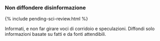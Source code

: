 ### Non diffondere disinformazione

{% include pending-sci-review.html %}

Informati, e non far girare voci di corridoio e speculazioni. Diffondi solo informazioni basate su fatti e da fonti attendibili.
